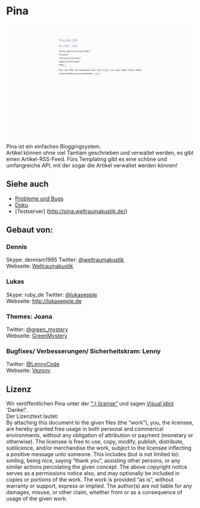 # Pina
![Pina in action](./assets/pinainaction.png)  
Pina ist ein einfaches Bloggingsystem.  
Artikel können ohne viel Tamtam geschrieben und verwaltet werden, es gibt einen Artikel-RSS-Feed. Fürs Templating gibt es eine schöne und umfangreiche API, mit der sogar die Artikel verwaltet werden können!

## Siehe auch
* [Probleme und Bugs](https://github.com/Weltraumakustik/Pina/issues)
* [Doku](https://github.com/Weltraumakustik/Pina/wiki)
* [Testserver] (http://pina.weltraumakustik.de/)

## Gebaut von:
### Dennis
Skype: dennism1995 
Twitter: [@weltraumakustik](http://twitter.com/weltraumakustik)   
Webseite: [Weltraumakustik](http://weltraumakustik.de)

### Lukas
Skype: ruby_de
Twitter: [@lukasepple](https://twitter.com/lukasepple)  
Webseite: <http://lukasepple.de>

### Themes: Joana
Twitter: [@green_mystery](http://twitter.com/green_mystery)   
Webseite: [GreenMystery](http://green-mystery.org)

### Bugfixes/ Verbesserungen/ Sicherheitskram: Lenny
Twitter: [@LennyCode](https://twitter.com/LennyCode)  
Webseite: [Vezoov](http://www.vezoov.com/)

## Lizenz
Wir veröffentlichen Pina unter der [":) license"](http://licence.visualidiot.com/) und sagen [Visual idiot](https://github.com/idiot) 'Danke!'.  
Der Lizenztext lautet:  
By attaching this document to the given files (the “work”), you, the licensee, are hereby granted free usage in both personal and commerical environments, without any obligation of attribution or payment (monetary or otherwise). The licensee is free to use, copy, modify, publish, distribute, sublicence, and/or merchandise the work, subject to the licensee inflecting a positive message unto someone. This includes (but is not limited to): smiling, being nice, saying “thank you”, assisting other persons, or any similar actions percolating the given concept.
The above copyright notice serves as a permissions notice also, and may optionally be included in copies or portions of the work.
The work is provided “as is”, without warranty or support, express or implied. The author(s) are not liable for any damages, misuse, or other claim, whether from or as a consequence of usage of the given work.
